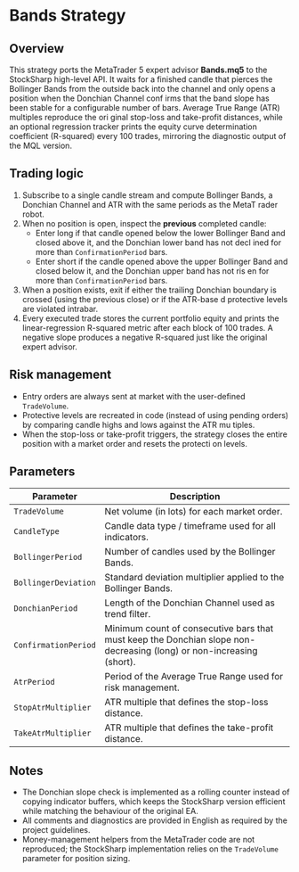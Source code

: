 # Bands Strategy

## Overview
This strategy ports the MetaTrader 5 expert advisor **Bands.mq5** to the StockSharp high-level API. It waits for a finished candle
that pierces the Bollinger Bands from the outside back into the channel and only opens a position when the Donchian Channel conf
irms that the band slope has been stable for a configurable number of bars. Average True Range (ATR) multiples reproduce the ori
ginal stop-loss and take-profit distances, while an optional regression tracker prints the equity curve determination coefficient
(R-squared) every 100 trades, mirroring the diagnostic output of the MQL version.

## Trading logic
1. Subscribe to a single candle stream and compute Bollinger Bands, a Donchian Channel and ATR with the same periods as the MetaT
rader robot.
2. When no position is open, inspect the **previous** completed candle:
   - Enter long if that candle opened below the lower Bollinger Band and closed above it, and the Donchian lower band has not decl
ined for more than `ConfirmationPeriod` bars.
   - Enter short if the candle opened above the upper Bollinger Band and closed below it, and the Donchian upper band has not ris
en for more than `ConfirmationPeriod` bars.
3. When a position exists, exit if either the trailing Donchian boundary is crossed (using the previous close) or if the ATR-base
d protective levels are violated intrabar.
4. Every executed trade stores the current portfolio equity and prints the linear-regression R-squared metric after each block of
 100 trades. A negative slope produces a negative R-squared just like the original expert advisor.

## Risk management
- Entry orders are always sent at market with the user-defined `TradeVolume`.
- Protective levels are recreated in code (instead of using pending orders) by comparing candle highs and lows against the ATR mu
tiples.
- When the stop-loss or take-profit triggers, the strategy closes the entire position with a market order and resets the protecti
on levels.

## Parameters
| Parameter | Description |
|-----------|-------------|
| `TradeVolume` | Net volume (in lots) for each market order. |
| `CandleType` | Candle data type / timeframe used for all indicators. |
| `BollingerPeriod` | Number of candles used by the Bollinger Bands. |
| `BollingerDeviation` | Standard deviation multiplier applied to the Bollinger Bands. |
| `DonchianPeriod` | Length of the Donchian Channel used as trend filter. |
| `ConfirmationPeriod` | Minimum count of consecutive bars that must keep the Donchian slope non-decreasing (long) or non-increasing (short). |
| `AtrPeriod` | Period of the Average True Range used for risk management. |
| `StopAtrMultiplier` | ATR multiple that defines the stop-loss distance. |
| `TakeAtrMultiplier` | ATR multiple that defines the take-profit distance. |

## Notes
- The Donchian slope check is implemented as a rolling counter instead of copying indicator buffers, which keeps the StockSharp
version efficient while matching the behaviour of the original EA.
- All comments and diagnostics are provided in English as required by the project guidelines.
- Money-management helpers from the MetaTrader code are not reproduced; the StockSharp implementation relies on the `TradeVolume`
parameter for position sizing.
